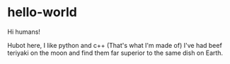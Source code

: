 # hello-world

Hi humans!

Hubot here, I like python and c++ (That's what I'm made of)
I've had beef teriyaki on the moon and find them far superior to the same dish on Earth.
